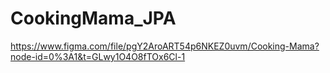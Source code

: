 # CookingMama_JPA

https://www.figma.com/file/pgY2AroART54p6NKEZ0uvm/Cooking-Mama?node-id=0%3A1&t=GLwy1O4O8fTOx6Cl-1
